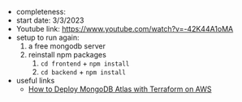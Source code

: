 * completeness: 
* start date: 3/3/2023
* Youtube link: https://www.youtube.com/watch?v=-42K44A1oMA
* setup to run again:
  1. a free mongodb server
  2. reinstall npm packages
     1. `cd frontend` + `npm install`
     2. `cd backend` + `npm install`
* useful links
  * [How to Deploy MongoDB Atlas with Terraform on AWS](https://www.mongodb.com/developer/products/atlas/deploy-mongodb-atlas-terraform-aws/#step-2--generate-mongodb-atlas-api-access-keys)